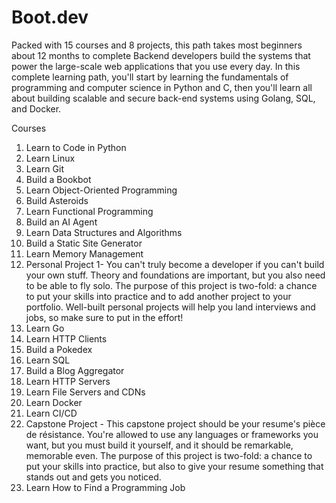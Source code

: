 # Boot.dev
Packed with 15 courses and 8 projects, this path takes most beginners about 12 months to complete
Backend developers build the systems that power the large-scale web applications that you use every day. In this complete learning path, you'll start by learning the fundamentals of programming and computer science in Python and C, then you'll learn all about building scalable and secure back-end systems using Golang, SQL, and Docker.

Courses
1. Learn to Code in Python
2. Learn Linux
3. Learn Git
4. Build a Bookbot
5. Learn Object-Oriented Programming
6. Build Asteroids
7. Learn Functional Programming
8. Build an AI Agent
9. Learn Data Structures and Algorithms
10. Build a Static Site Generator
11. Learn Memory Management
12. Personal Project 1- You can't truly become a developer if you can't build your own stuff. Theory and foundations are important, but you also need to be able to fly solo. The purpose of this project is two-fold: a chance to put your skills into practice and to add another project to your portfolio. Well-built personal projects will help you land interviews and jobs, so make sure to put in the effort!
13. Learn Go
14. Learn HTTP Clients
15. Build a Pokedex
16. Learn SQL
17. Build a Blog Aggregator
18. Learn HTTP Servers
19. Learn File Servers and CDNs
20. Learn Docker
21. Learn CI/CD
22. Capstone Project - This capstone project should be your resume's pièce de résistance. You're allowed to use any languages or frameworks you want, but you must build it yourself, and it should be remarkable, memorable even. The purpose of this project is two-fold: a chance to put your skills into practice, but also to give your resume something that stands out and gets you noticed.
23. Learn How to Find a Programming Job
